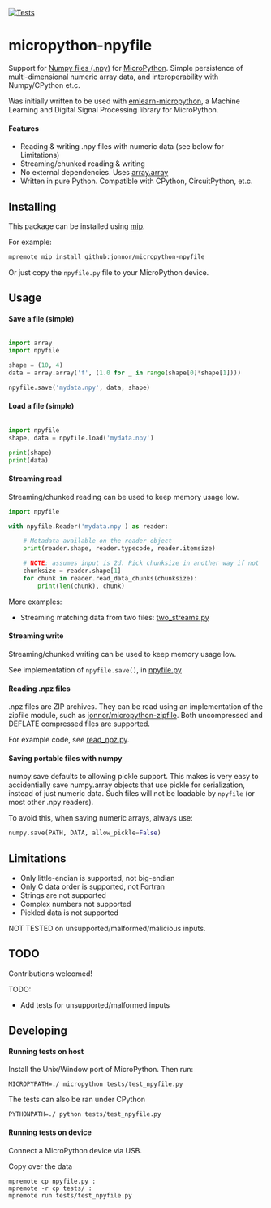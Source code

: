 
[![Tests](https://github.com/jonnor/micropython-npyfile/actions/workflows/tests.yaml/badge.svg?branch=master)](https://github.com/jonnor/micropython-npyfile/actions/workflows/tests.yaml)

# micropython-npyfile

Support for [Numpy files (.npy)](https://numpy.org/doc/stable/reference/generated/numpy.lib.format.html) for [MicroPython](https://micropython.org/).
Simple persistence of multi-dimensional numeric array data, and interoperability with Numpy/CPython et.c.

Was initially written to be used with [emlearn-micropython](https://github.com/emlearn/emlearn-micropython),
a Machine Learning and Digital Signal Processing library for MicroPython.

#### Features

- Reading & writing .npy files with numeric data (see below for Limitations)
- Streaming/chunked reading & writing
- No external dependencies. Uses [array.array](https://docs.micropython.org/en/latest/library/array.html)
- Written in pure Python. Compatible with CPython, CircuitPython, et.c.


## Installing

This package can be installed using [mip](https://docs.micropython.org/en/latest/reference/packages.html#installing-packages-with-mip).

For example:

```bash
mpremote mip install github:jonnor/micropython-npyfile
```

Or just copy the `npyfile.py` file to your MicroPython device.

## Usage

#### Save a file (simple)

```python

import array
import npyfile

shape = (10, 4)
data = array.array('f', (1.0 for _ in range(shape[0]*shape[1])))

npyfile.save('mydata.npy', data, shape)
```

#### Load a file (simple)

```python

import npyfile
shape, data = npyfile.load('mydata.npy')

print(shape)
print(data)
```

#### Streaming read

Streaming/chunked reading can be used to keep memory usage low.

```python
import npyfile

with npyfile.Reader('mydata.npy') as reader:

    # Metadata available on the reader object
    print(reader.shape, reader.typecode, reader.itemsize)

    # NOTE: assumes input is 2d. Pick chunksize in another way if not
    chunksize = reader.shape[1]
    for chunk in reader.read_data_chunks(chunksize):
        print(len(chunk), chunk)
```

More examples:

- Streaming matching data from two files: [two_streams.py](./examples/digits/two_streams.py)

#### Streaming write

Streaming/chunked writing can be used to keep memory usage low.

See implementation of `npyfile.save()`, in [npyfile.py](./npyfile.py)

#### Reading .npz files

.npz files are ZIP archives.
They can be read using an implementation of the zipfile module,
such as [jonnor/micropython-zipfile](https://github.com/jonnor/micropython-zipfile).
Both uncompressed and DEFLATE compressed files are supported.

For example code, see [read_npz.py](./examples/read_npz.py).

#### Saving portable files with numpy

numpy.save defaults to allowing pickle support.
This makes is very easy to accidentially save numpy.array
objects that use pickle for serialization, instead of just numeric data.
Such files will not be loadable by `npyfile` (or most other .npy readers).

To avoid this, when saving numeric arrays, always use:

```python
numpy.save(PATH, DATA, allow_pickle=False)
```


## Limitations

- Only little-endian is supported, not big-endian
- Only C data order is supported, not Fortran
- Strings are not supported
- Complex numbers not supported
- Pickled data is not supported

NOT TESTED on unsupported/malformed/malicious inputs.

## TODO 
Contributions welcomed!

TODO:

- Add tests for unsupported/malformed inputs

## Developing

#### Running tests on host

Install the Unix/Window port of MicroPython. Then run:

```
MICROPYPATH=./ micropython tests/test_npyfile.py
```

The tests can also be ran under CPython
```
PYTHONPATH=./ python tests/test_npyfile.py
```

#### Running tests on device

Connect a MicroPython device via USB.

Copy over the data
```
mpremote cp npyfile.py :
mpremote -r cp tests/ :
mpremote run tests/test_npyfile.py
```

